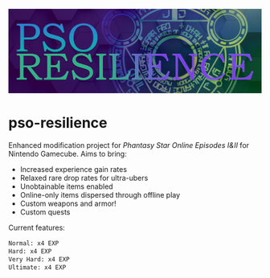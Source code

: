 ![PSO Resilience Banner](https://github.com/choogiesaur/pso-resilience/blob/master/resources/psor_banner_large.png)
# pso-resilience
Enhanced modification project for *Phantasy Star Online Episodes I&II* for Nintendo Gamecube. Aims to bring:
- Increased experience gain rates
- Relaxed rare drop rates for ultra-ubers
- Unobtainable items enabled
- Online-only items dispersed through offline play
- Custom weapons and armor!
- Custom quests

Current features:
```
Normal: x4 EXP
Hard: x4 EXP
Very Hard: x4 EXP
Ultimate: x4 EXP
```

